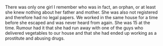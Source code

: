 There was only one girl I remember who was in fact, an orphan, or at least she knew nothing about her father and mother. She was also not registered and therefore had no legal papers. We worked in the same house for a time before she escaped and was never heard from again. She was 15 at the time. Rumour had it that she had run away with one of the guys who delivered vegetables to our house and that she had ended up working as a prostitute and abusing drugs.
